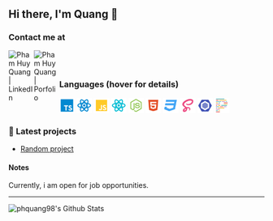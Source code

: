 #

## Hi there, I'm Quang 👋

### Contact me at

<!-- markdownlint-disable MD033 -->

[<img align="left" alt="Pham Huy Quang | LinkedIn" width="50px" src="https://cdn.jsdelivr.net/npm/simple-icons@v3/icons/linkedin.svg" />](https://www.linkedin.com/in/phquang98/)
[<img align="left" alt="Pham Huy Quang | Porfolio" width="50px" src="https://cdn.jsdelivr.net/npm/simple-icons@v3/icons/github.svg" />](https://www.google.com/)
<br>
<br>

<!-- markdownlint-disable MD033 -->

### Languages (hover for details)

<div display="flex" flex-direction="row">
    <img alt="Typescript" title="Typescript" width="30px" src="./icons/typescript.svg" />
    <img alt="React Typescript" title="React Typescript" width="30px" src="./icons/react_ts.svg" />
    <img alt="Javascript" title="Javascript" width="30px" src="./icons/javascript.svg" />
    <img alt="React" title="React" width="30px" src="./icons/react.svg" />
    <img alt="NodeJS" title="NodeJS" width="30px" src="./icons/nodejs.svg" />
    <img alt="HTML" title="HTML" width="30px" src="./icons/html.svg" />
    <img alt="CSS" title="CSS" width="30px" src="./icons/css.svg" />
    <img alt="Sass" title="Sass" width="30px" src="./icons/sass.svg" />
    <img alt="ESLint" title="ESLint" width="30px" src="./icons/eslint.svg" />
    <img alt="Prettier" title="Prettier" width="30px" src="./icons/prettier.svg" />
</div>

### 📌 Latest projects

- [Random project](https://www.google.com/)

#### Notes

Currently, i am open for job opportunities.

---

![phquang98's Github Stats](https://github-readme-stats.vercel.app/api?username=phquang98&show_icons=true&count_private=true)
